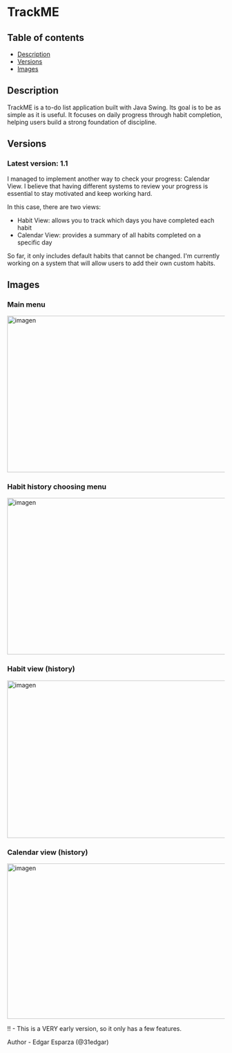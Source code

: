 # TrackME
## Table of contents
- [Description](#Description)
- [Versions](#Versions)
- [Images](#Images)

## Description
TrackME is a to-do list application built with Java Swing. Its goal is to be as simple as it is useful. It focuses on daily progress through habit completion, helping users build a strong foundation of discipline.

## Versions
### Latest version: 1.1
I managed to implement another way to check your progress: Calendar View. I believe that having different systems to review your progress is essential to stay motivated and keep working hard.

In this case, there are two views:
+ Habit View: allows you to track which days you have completed each habit
+ Calendar View: provides a summary of all habits completed on a specific day

So far, it only includes default habits that cannot be changed. I'm currently working on a system that will allow users to add their own custom habits.

## Images
### Main menu
<img width="578" height="362" alt="imagen" src="https://github.com/user-attachments/assets/ad42b7db-ca74-4e42-8df8-5a94e0199e0d" />

### Habit history choosing menu
<img width="580" height="362" alt="imagen" src="https://github.com/user-attachments/assets/d00c40e1-7a03-49ec-af34-8bea823035e9" />

### Habit view (history)
<img width="581" height="364" alt="imagen" src="https://github.com/user-attachments/assets/6160cb2f-76d4-4458-87bd-35a36a1d3fba" />

### Calendar view (history)
<img width="580" height="359" alt="imagen" src="https://github.com/user-attachments/assets/ce69fa72-ac0e-4f7a-9d43-d772f411ac9e" />

!! - This is a VERY early version, so it only has a few features.

Author - Edgar Esparza (@31edgar)
